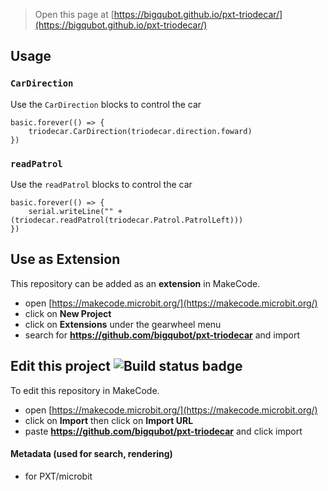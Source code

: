 
> Open this page at [https://bigqubot.github.io/pxt-triodecar/](https://bigqubot.github.io/pxt-triodecar/)

## Usage

### ``CarDirection``

Use the ``CarDirection`` blocks to control the car

```blocks 
basic.forever(() => {
    triodecar.CarDirection(triodecar.direction.foward)
})
```

### ``readPatrol``

Use the ``readPatrol`` blocks to control the car

```blocks 
basic.forever(() => {
    serial.writeLine("" + (triodecar.readPatrol(triodecar.Patrol.PatrolLeft)))
})
```
## Use as Extension

This repository can be added as an **extension** in MakeCode.

* open [https://makecode.microbit.org/](https://makecode.microbit.org/)
* click on **New Project**
* click on **Extensions** under the gearwheel menu
* search for **https://github.com/bigqubot/pxt-triodecar** and import

## Edit this project ![Build status badge](https://github.com/bigqubot/pxt-triodecar/workflows/MakeCode/badge.svg)

To edit this repository in MakeCode.

* open [https://makecode.microbit.org/](https://makecode.microbit.org/)
* click on **Import** then click on **Import URL**
* paste **https://github.com/bigqubot/pxt-triodecar** and click import

#### Metadata (used for search, rendering)

* for PXT/microbit
<script src="https://makecode.com/gh-pages-embed.js"></script><script>makeCodeRender("{{ site.makecode.home_url }}", "{{ site.github.owner_name }}/{{ site.github.repository_name }}");</script>
